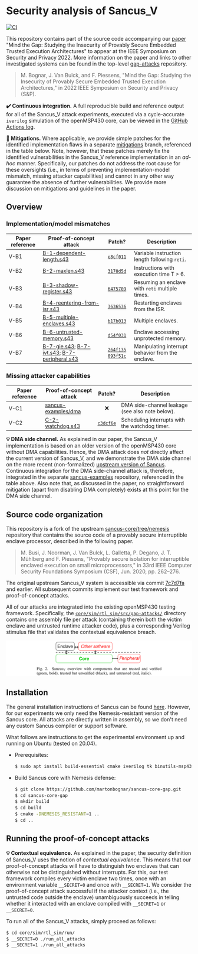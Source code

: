 # Security analysis of Sancus_V

[![CI](https://github.com/martonbognar/sancus-core-gap/actions/workflows/ci.yaml/badge.svg)](https://github.com/martonbognar/sancus-core-gap/actions/workflows/ci.yaml)

This repository contains part of the source code accompanying our [paper](https://mici.hu/papers/bognar2022gap.pdf) "Mind
the Gap: Studying the Insecurity of Provably Secure Embedded Trusted Execution
Architectures" to appear at the IEEE Symposium on Security and Privacy 2022.
More information on the paper and links to other investigated systems can be
found in the top-level [gap-attacks](https://github.com/martonbognar/gap-attacks) repository.

> M. Bognar, J. Van Bulck, and F. Piessens, "Mind the Gap: Studying the Insecurity of Provably Secure Embedded Trusted Execution Architectures," in 2022 IEEE Symposium on Security and Privacy (S&P).

**:heavy_check_mark: Continuous integration.**
A full reproducible build and reference output for all of the Sancus_V attack
experiments, executed via a cycle-accurate `iverilog` simulation of the
openMSP430 core, can be viewed in the [GitHub Actions log](https://github.com/martonbognar/sancus-core-gap/actions).

**:no_entry_sign: Mitigations.**
Where applicable, we provide simple patches for the identified implementation
flaws in a separate [mitigations](https://github.com/martonbognar/sancus-core-gap/tree/mitigations)
branch, referenced in the table below.
Note, however, that these patches merely fix the identified vulnerabilities in
the Sancus_V reference implementation in an _ad-hoc_ manner.
Specifically, our patches do not address the root cause for these oversights
(i.e., in terms of preventing implementation-model mismatch, missing attacker
capabilities) and cannot in any other way guarantee the absence of further
vulnerabilities.
We provide more discussion on mitigations and guidelines in the paper.

## Overview

### Implementation/model mismatches

| Paper reference | Proof-of-concept attack | Patch? | Description |
|-----------------|---------------|:-------------:|-------------|
| V-B1            | [B-1-dependent-length.s43](core/sim/rtl_sim/src/gap-attacks/B-1-dependent-length.s43) | [`e8cf011`](https://github.com/martonbognar/sancus-core-gap/commit/e8cf0114c9b3d2b823cd5a5f38e06da5049225ce) | Variable instruction length following `reti`. |
| V-B2            | [B-2-maxlen.s43](core/sim/rtl_sim/src/gap-attacks/B-2-maxlen.s43) | [`3170d5d`](https://github.com/martonbognar/sancus-core-gap/commit/3170d5d6a4431db93bac4f11a7f91559f7c07620) | Instructions with execution time T > 6. |
| V-B3            | [B-3-shadow-register.s43](core/sim/rtl_sim/src/gap-attacks/B-3-shadow-register.s43) | [`6475709`](https://github.com/martonbognar/sancus-core-gap/commit/64757098191824238df9a502f7fd8cfbcadb61b2) | Resuming an enclave with `reti` multiple times. |
| V-B4            | [B-4-reentering-from-isr.s43](core/sim/rtl_sim/src/gap-attacks/B-4-reentering-from-isr.s43) | [`3636536`](https://github.com/martonbognar/sancus-core-gap/commit/3636536772baac7523d59fa3708df6b52518d267) | Restarting enclaves from the ISR. |
| V-B5            | [B-5-multiple-enclaves.s43](core/sim/rtl_sim/src/gap-attacks/B-5-multiple-enclaves.s43) | [`b17b013`](https://github.com/martonbognar/sancus-core-gap/commit/b17b013e65411df1d557cc34a2c4f7c46ebf7a58) | Multiple enclaves. |
| V-B6            | [B-6-untrusted-memory.s43](core/sim/rtl_sim/src/gap-attacks/B-6-untrusted-memory.s43) | [`d54f031`](https://github.com/martonbognar/sancus-core-gap/commit/d54f031b8705109509f598602899dec9c9dbd871) | Enclave accessing unprotected memory. |
| V-B7            | [B-7-gie.s43](core/sim/rtl_sim/src/gap-attacks/B-7-gie.s43); [B-7-ivt.s43](core/sim/rtl_sim/src/gap-attacks/B-7-ivt.s43); [B-7-peripheral.s43](core/sim/rtl_sim/src/gap-attacks/B-7-peripheral.s43) | [`264f135`](https://github.com/martonbognar/sancus-core-gap/commit/264f135e9fb7d903a90933861cfb81d6d2fba51d) [`093f51c`](https://github.com/martonbognar/sancus-core-gap/commit/093f51c73abdd84fbb95165bd6100ab8315993a3) | Manipulating interrupt behavior from the enclave. |

### Missing attacker capabilities

| Paper reference | Proof-of-concept attack | Patch? | Description |
|-----------------|---------------|:-------------:|-------------|
| V-C1            | [sancus-examples/dma](https://github.com/sancus-tee/sancus-examples/blob/master/dma/main.c) | :x: | DMA side-channel leakage (see also note below). |
| V-C2            | [C-2-watchdog.s43](core/sim/rtl_sim/src/gap-attacks/C-2-watchdog.s43) | [`c3dcf6e`](https://github.com/martonbognar/sancus-core-gap/commit/c3dcf6ef08d62e63ff66a8a69125abd66b7c892b) | Scheduling interrupts with the watchdog timer. |

**:bulb: DMA side channel.** As explained in our paper, the Sancus_V implementation is
based on an older version of the openMSP430 core without DMA capabilities.
Hence, the DMA attack does _not_ directly affect the current version of Sancus_V, and we
demonstrate the DMA side channel on the more recent (non-formalized) [upstream
version of Sancus](https://github.com/sancus-tee/sancus-core/).
Continuous integration for the DMA side-channel attack is, therefore,
integrated in the separate
[sancus-examples](https://github.com/sancus-tee/sancus-examples) repository,
referenced in the table above.
Also note that, as discussed in the paper, no straightforward mitigation
(apart from disabling DMA completely) exists at this point for the DMA side channel.

## Source code organization

This repository is a fork of the upstream
[sancus-core/tree/nemesis](https://github.com/sancus-tee/sancus-core/tree/nemesis)
repository that contains the source code of a provably secure interruptible
enclave processor, described in the following paper.

> M. Busi, J. Noorman, J. Van Bulck, L. Galletta, P. Degano, J. T. Mühlberg and F. Piessens, "Provably secure isolation for interruptible
enclaved execution on small microprocessors," in 33rd IEEE Computer Security Foundations Symposium (CSF), Jun. 2020, pp. 262–276.

The original upstream Sancus_V system is accessible via commit
[7c7d7fa](https://github.com/martonbognar/sancus-core-gap/commit/7c7d7fa9360439360d1eff0d26135c3d93a4b846)
and earlier. All subsequent commits implement our test framework and
proof-of-concept attacks.

All of our attacks are integrated into the existing openMSP430 testing framework.
Specifically, the [`core/sim/rtl_sim/src/gap-attacks/`](core/sim/rtl_sim/src/gap-attacks) directory contains one
assembly file per attack (containing therein both the victim enclave and
untrusted runtime attacker code), plus a corresponding Verilog stimulus file
that validates the contextual equivalence breach.

![sancus-v-overview](sancus-v-overview.png)

## Installation

The general installation instructions of Sancus can be found [here](https://github.com/sancus-tee/sancus-main).
However, for our experiments we only need the Nemesis-resistant version of the Sancus core.
All attacks are directly written in assembly, so we don't need any custom Sancus compiler or support software.

What follows are instructions to get the experimental environment up and running on Ubuntu (tested on 20.04).

- Prerequisites:
  ```bash
  $ sudo apt install build-essential cmake iverilog tk binutils-msp430 gcc-msp430 msp430-libc msp430mcu expect-dev verilator
  ```
- Build Sancus core with Nemesis defense:
  ```bash
  $ git clone https://github.com/martonbognar/sancus-core-gap.git
  $ cd sancus-core-gap
  $ mkdir build
  $ cd build
  $ cmake -DNEMESIS_RESISTANT=1 ..
  $ cd ..
  ```

## Running the proof-of-concept attacks

**:bulb: Contextual equivalence.**
As explained in the paper, the security definition of Sancus_V uses the notion
of _contextual equivalence_. This means that our proof-of-concept attacks will
have to distinguish two enclaves that can otherwise not be distinguished
without interrupts. For this, our test framework compiles every victim enclave
two times, once with an environment variable `__SECRET=0` and once with
`__SECRET=1`. We consider the proof-of-concept attack successful if the
attacker context (i.e., the untrusted code outside the enclave) unambiguously
succeeds in telling whether it interacted with an enclave compiled with
`__SECRET=1` or `__SECRET=0`.

To run all of the Sancus_V attacks, simply proceed as follows:

```bash
$ cd core/sim/rtl_sim/run/
$ __SECRET=0 ./run_all_attacks
$ __SECRET=1 ./run_all_attacks
```
